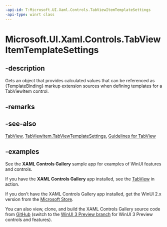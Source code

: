 ```yaml
---
-api-id: T:Microsoft.UI.Xaml.Controls.TabViewItemTemplateSettings
-api-type: winrt class
---
```


# Microsoft.UI.Xaml.Controls.TabViewItemTemplateSettings

<!--
public class TabViewItemTemplateSettings : Windows.UI.Xaml.DependencyObject
-->

## -description

Gets an object that provides calculated values that can be referenced as {TemplateBinding} markup extension sources when defining templates for a TabViewItem control.

## -remarks

## -see-also

[TabView](tabview.md), [TabViewItem.TabViewTemplateSettings](tabviewitem_tabviewtemplatesettings.md), [Guidelines for TabView](/windows/uwp/design/controls-and-patterns/tab-view)

## -examples

See the **XAML Controls Gallery** sample app for examples of WinUI features and controls.

If you have the **XAML Controls Gallery** app installed, see the [TabView](xamlcontrolsgallery:/item/TabView) in action.

If you don't have the XAML Controls Gallery app installed, get the WinUI 2.x version from the [Microsoft Store](https://www.microsoft.com/p/xaml-controls-gallery/9msvh128x2zt).

You can also view, clone, and build the XAML Controls Gallery source code from [GitHub](https://github.com/Microsoft/Xaml-Controls-Gallery) (switch to the [WinUI 3 Preview branch](https://github.com/microsoft/Xaml-Controls-Gallery/tree/winui3preview) for WinUI 3 Preview controls and features).
